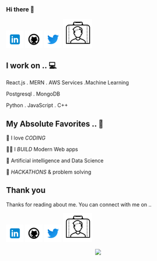 ### Hi there 👋

<!--
**RaghavJindal13/RaghavJindal13** is a ✨ _special_ ✨ repository because its `README.md` (this file) appears on your GitHub profile.

Here are some ideas to get you started:

- 🔭 I’m currently working on ...
- 🌱 I’m currently learning ...
- 👯 I’m looking to collaborate on ...
- 🤔 I’m looking for help with ...
- 💬 Ask me about ...
- 📫 How to reach me: ...
- 😄 Pronouns: ...
- ⚡ Fun fact: ...
-->



<!-- icons  -->

[1.1]: https://github.com/RaghavJindal13/RaghavJindal13/blob/master/assets/icons/icons8-linkedin-48.png (Raghav Jindal Linkedin)
[2.1]: https://github.com/RaghavJindal13/RaghavJindal13/blob/master/assets/icons/icons8-github-48.png (Raghav Jindal Github)
[3.1]: https://github.com/RaghavJindal13/RaghavJindal13/blob/master/assets/icons/icons8-twitter-48.png (Raghav Jindal Twitter)
[4.1]: https://github.com/RaghavJindal13/RaghavJindal13/blob/master/assets/icons/icons8-portfolio-80.png (Raghav Jindal Portfolio)


<!-- links to my social media accounts -->

[1]: https://www.linkedin.com/in/raghav-jindal-27b641167/
[2]: https://github.com/RaghavJindal13
[3]: https://twitter.com/RaghavJ69274431
[4]: https://jindal-raghav-1.jimdosite.com/




<!-- section - intro -->

<!-- section - social media icons -->

[![linkedin RaghavJindal13][1.1]][1]
[![github Raghav][2.1]][2]
[![twitter Raghav][3.1]][3]
[![Portfolio Raghav][4.1]][4]





## I work on .. 💻

React.js  . MERN . AWS Services .Machine Learning

Postgresql . MongoDB 

Python . JavaScript . C++ 

<!-- section - skills -->

<!-- section - job details -->





## My Absolute Favorites .. 💖

🦄 I love _CODING_

👨‍💻 I _BUILD_ Modern Web apps

📰 Artificial intelligence and Data Science

🍕 _HACKATHONS_ & problem solving












## Thank you

Thanks for reading about me. You can connect with me on ..

<!-- section - social media icons -->

[![linkedin Raghav][1.1]][1]
[![github Raghav][2.1]][2]
[![twitter Raghav][3.1]][3]
[![Portfolio Raghav][4.1]][4]



<!-- section - social media icons -->

<p align='center'>
<img align='center' src="https://visitor-badge.glitch.me/badge?page_id=RaghavJindal13.visitor-badge">
 <p/>
